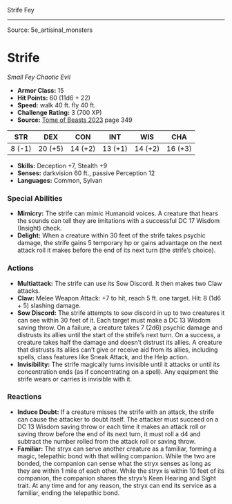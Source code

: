 <MonsterName/>Strife</MonsterName>
<CreatureType/>Fey</CreatureType>



---

Source: 5e_artisinal_monsters

# Strife

*Small* *Fey* *Chaotic Evil*

- **Armor Class:** 15
- **Hit Points:** 60 (11d6 + 22)
- **Speed:** walk 40 ft. fly 40 ft.
- **Challenge Rating:** 3 (700 XP)
- **Source:** [Tome of Beasts 2023](https://koboldpress.com/kpstore/product/tome-of-beasts-1-2023-edition/) page 349

| STR | DEX | CON | INT | WIS | CHA |
| --- | --- | --- | --- | --- | --- |
| 8 (-1) | 20 (+5) | 14 (+2) | 13 (+1) | 14 (+2) | 16 (+3) |

- **Skills:** Deception +7, Stealth +9
- **Senses:** darkvision 60 ft., passive Perception 12
- **Languages:** Common, Sylvan

### Special Abilities

- **Mimicry:** The strife can mimic Humanoid voices. A creature that hears the sounds can tell they are imitations with a successful DC 17 Wisdom (Insight) check.
- **Delight:** When a creature within 30 feet of the strife takes psychic damage, the strife gains 5 temporary hp or gains advantage on the next attack roll it makes before the end of its next turn (the strife’s choice).

### Actions

- **Multiattack:** The strife can use its Sow Discord. It then makes two Claw attacks.
- **Claw:** Melee Weapon Attack: +7 to hit, reach 5 ft. one target. Hit: 8 (1d6 + 5) slashing damage.
- **Sow Discord:** The strife attempts to sow discord in up to two creatures it can see within 30 feet of it. Each target must make a DC 13 Wisdom saving throw. On a failure, a creature takes 7 (2d6) psychic damage and distrusts its allies until the start of the strife’s next turn. On a success, a creature takes half the damage and doesn’t distrust its allies. A creature that distrusts its allies can’t give or receive aid from its allies, including spells, class features like Sneak Attack, and the Help action.
- **Invisibility:** The strife magically turns invisible until it attacks or until its concentration ends (as if concentrating on a spell). Any equipment the strife wears or carries is invisible with it.

### Reactions

- **Induce Doubt:** If a creature misses the strife with an attack, the strife can cause the attacker to doubt itself. The attacker must succeed on a DC 13 Wisdom saving throw or each time it makes an attack roll or saving throw before the end of its next turn, it must roll a d4 and subtract the number rolled from the attack roll or saving throw.
- **Familiar:** The stryx can serve another creature as a familiar, forming a magic, telepathic bond with that willing companion. While the two are bonded, the companion can sense what the stryx senses as long as they are within 1 mile of each other. While the stryx is within 10 feet of its companion, the companion shares the stryx’s Keen Hearing and Sight trait. At any time and for any reason, the stryx can end its service as a familiar, ending the telepathic bond.


